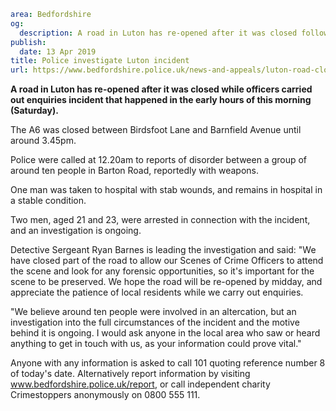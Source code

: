 ```yaml
area: Bedfordshire
og:
  description: A road in Luton has re-opened after it was closed following an incident in the early hours of this morning (Saturday).
publish:
  date: 13 Apr 2019
title: Police investigate Luton incident
url: https://www.bedfordshire.police.uk/news-and-appeals/luton-road-closure-april2019
```

**A road in Luton has re-opened after it was closed while officers carried out enquiries incident that happened in the early hours of this morning (Saturday).**

The A6 was closed between Birdsfoot Lane and Barnfield Avenue until around 3.45pm.

Police were called at 12.20am to reports of disorder between a group of around ten people in Barton Road, reportedly with weapons.

One man was taken to hospital with stab wounds, and remains in hospital in a stable condition.

Two men, aged 21 and 23, were arrested in connection with the incident, and an investigation is ongoing.

Detective Sergeant Ryan Barnes is leading the investigation and said: "We have closed part of the road to allow our Scenes of Crime Officers to attend the scene and look for any forensic opportunities, so it's important for the scene to be preserved. We hope the road will be re-opened by midday, and appreciate the patience of local residents while we carry out enquiries.

"We believe around ten people were involved in an altercation, but an investigation into the full circumstances of the incident and the motive behind it is ongoing. I would ask anyone in the local area who saw or heard anything to get in touch with us, as your information could prove vital."

Anyone with any information is asked to call 101 quoting reference number 8 of today's date. Alternatively report information by visiting www.bedfordshire.police.uk/report, or call independent charity Crimestoppers anonymously on 0800 555 111.
